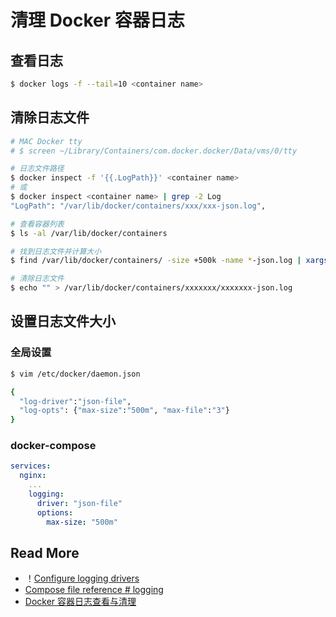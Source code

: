 # 清理 Docker 容器日志

## 查看日志

``` bash
$ docker logs -f --tail=10 <container name>
```



## 清除日志文件

```bash
# MAC Docker tty
# $ screen ~/Library/Containers/com.docker.docker/Data/vms/0/tty

# 日志文件路径
$ docker inspect -f '{{.LogPath}}' <container name>
# 或
$ docker inspect <container name> | grep -2 Log
"LogPath": "/var/lib/docker/containers/xxx/xxx-json.log",

# 查看容器列表
$ ls -al /var/lib/docker/containers

# 找到日志文件并计算大小
$ find /var/lib/docker/containers/ -size +500k -name *-json.log | xargs du -sh

# 清除日志文件
$ echo "" > /var/lib/docker/containers/xxxxxxx/xxxxxxx-json.log
```



## 设置日志文件大小

### 全局设置

```bash
$ vim /etc/docker/daemon.json

{
  "log-driver":"json-file",
  "log-opts": {"max-size":"500m", "max-file":"3"}
}
```

### docker-compose

``` yaml
services:
  nginx: 
    ...
    logging: 
      driver: "json-file"
      options: 
        max-size: "500m"
```



## Read More

- ！[Configure logging drivers](https://docs.docker.com/config/containers/logging/configure/)
- [Compose file reference # logging](https://docs.docker.com/compose/compose-file/#logging)
- [Docker 容器日志查看与清理](https://my.oschina.net/u/2289161/blog/1931390)
